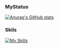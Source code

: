 ### MyStatus
[![Anurag's GitHub stats](https://github-readme-stats.vercel.app/api?username=komugi8)](https://github.com/anuraghazra/github-readme-stats)

### Skils
[![My Skills](https://skillicons.dev/icons?i=c)](https://skillicons.dev)
